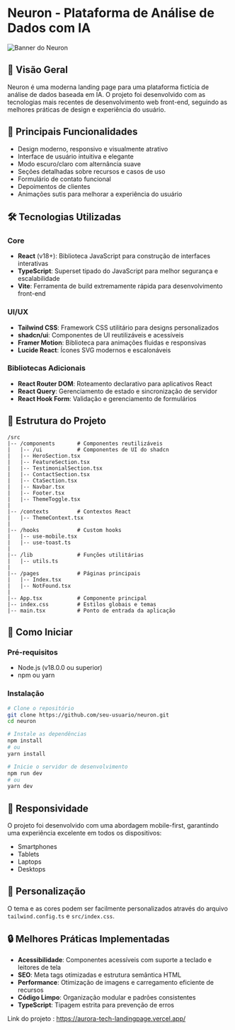 
# Neuron - Plataforma de Análise de Dados com IA

![Banner do Neuron](https://images.unsplash.com/photo-1488590528505-98d2b5aba04b?q=80&w=1000&auto=format&fit=crop)

## 📌 Visão Geral

Neuron é uma moderna landing page para uma plataforma fictícia de análise de dados baseada em IA. O projeto foi desenvolvido com as tecnologias mais recentes de desenvolvimento web front-end, seguindo as melhores práticas de design e experiência do usuário.

## 🚀 Principais Funcionalidades

- Design moderno, responsivo e visualmente atrativo
- Interface de usuário intuitiva e elegante
- Modo escuro/claro com alternância suave
- Seções detalhadas sobre recursos e casos de uso
- Formulário de contato funcional
- Depoimentos de clientes
- Animações sutis para melhorar a experiência do usuário

## 🛠️ Tecnologias Utilizadas

### Core
- **React** (v18+): Biblioteca JavaScript para construção de interfaces interativas
- **TypeScript**: Superset tipado do JavaScript para melhor segurança e escalabilidade
- **Vite**: Ferramenta de build extremamente rápida para desenvolvimento front-end

### UI/UX
- **Tailwind CSS**: Framework CSS utilitário para designs personalizados
- **shadcn/ui**: Componentes de UI reutilizáveis e acessíveis
- **Framer Motion**: Biblioteca para animações fluidas e responsivas
- **Lucide React**: Ícones SVG modernos e escalonáveis

### Bibliotecas Adicionais
- **React Router DOM**: Roteamento declarativo para aplicativos React
- **React Query**: Gerenciamento de estado e sincronização de servidor
- **React Hook Form**: Validação e gerenciamento de formulários

## 📂 Estrutura do Projeto

```
/src
|-- /components       # Componentes reutilizáveis
|   |-- /ui           # Componentes de UI do shadcn
|   |-- HeroSection.tsx
|   |-- FeatureSection.tsx
|   |-- TestimonialSection.tsx
|   |-- ContactSection.tsx
|   |-- CtaSection.tsx
|   |-- Navbar.tsx
|   |-- Footer.tsx
|   |-- ThemeToggle.tsx
|
|-- /contexts         # Contextos React
|   |-- ThemeContext.tsx
|
|-- /hooks            # Custom hooks
|   |-- use-mobile.tsx
|   |-- use-toast.ts
|
|-- /lib              # Funções utilitárias
|   |-- utils.ts
|
|-- /pages            # Páginas principais
|   |-- Index.tsx
|   |-- NotFound.tsx
|
|-- App.tsx           # Componente principal
|-- index.css         # Estilos globais e temas
|-- main.tsx          # Ponto de entrada da aplicação
```

## 🏁 Como Iniciar

### Pré-requisitos
- Node.js (v18.0.0 ou superior)
- npm ou yarn

### Instalação

```bash
# Clone o repositório
git clone https://github.com/seu-usuario/neuron.git
cd neuron

# Instale as dependências
npm install
# ou
yarn install

# Inicie o servidor de desenvolvimento
npm run dev
# ou
yarn dev
```

## 📱 Responsividade

O projeto foi desenvolvido com uma abordagem mobile-first, garantindo uma experiência excelente em todos os dispositivos:
- Smartphones
- Tablets
- Laptops
- Desktops

## 🎨 Personalização

O tema e as cores podem ser facilmente personalizados através do arquivo `tailwind.config.ts` e `src/index.css`.

## 🔒 Melhores Práticas Implementadas

- **Acessibilidade**: Componentes acessíveis com suporte a teclado e leitores de tela
- **SEO**: Meta tags otimizadas e estrutura semântica HTML
- **Performance**: Otimização de imagens e carregamento eficiente de recursos
- **Código Limpo**: Organização modular e padrões consistentes
- **TypeScript**: Tipagem estrita para prevenção de erros

Link do projeto : https://aurora-tech-landingpage.vercel.app/
